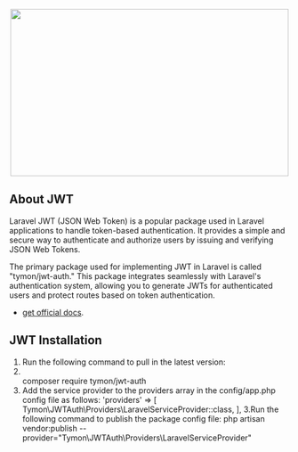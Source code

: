 <p align="center"><a href="https://laravel.com" target="_blank"><img height="300" width="500" src="https://cloud.githubusercontent.com/assets/1801923/9915273/119b9350-5cae-11e5-850b-c941cac60b32.png"/></a></p>


## About JWT


Laravel JWT (JSON Web Token) is a popular package used in Laravel applications to handle token-based authentication. It provides a simple and secure way to authenticate and authorize users by issuing and verifying JSON Web Tokens.

The primary package used for implementing JWT in Laravel is called "tymon/jwt-auth." This package integrates seamlessly with Laravel's authentication system, allowing you to generate JWTs for authenticated users and protect routes based on token authentication.

- [get official docs](https://jwt-auth.readthedocs.io/en/develop).

## JWT Installation
1. Run the following command to pull in the latest version:
2. </br>
        composer require tymon/jwt-auth
2. Add the service provider to the providers array in the config/app.php config file as follows:
        'providers' => [
        Tymon\JWTAuth\Providers\LaravelServiceProvider::class,
        ],
3.Run the following command to publish the package config file:
        php artisan vendor:publish --provider="Tymon\JWTAuth\Providers\LaravelServiceProvider"
